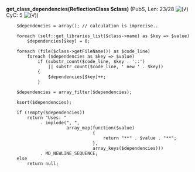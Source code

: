 **get_class_dependencies(ReflectionClass $class)** (PubS, Len: 23/28 ![(&radic;)](https://raw.github.com/TheB3Rt0z/schrimp/master/.inc/img/icon_16x16_green_ok.png "") CyC: 5 ![(&radic;)](https://raw.github.com/TheB3Rt0z/schrimp/master/.inc/img/icon_16x16_green_ok.png ""))  
  
        $dependencies = array(); // calculation is imprecise..

        foreach (self::get_libraries_list($class->name) as $key => $value)
            $dependencies[$key] = 0;

        foreach (file($class->getFileName()) as $code_line)
            foreach ($dependencies as $key => $value)
                if (substr_count($code_line, $key . '::')
                    || substr_count($code_line, ' new ' . $key))
                {
                    $dependencies[$key]++;
                }

        $dependencies = array_filter($dependencies);

        ksort($dependencies);

        if (!empty($dependencies))
            return "Uses: "
                 . implode(", ",
                           array_map(function($value)
                                     {
                                         return "**" . $value . "**";
                                     },
                                     array_keys($dependencies)))
                 . MD_NEWLINE_SEQUENCE;
        else
            return null;
